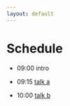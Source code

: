 ```yaml
---
layout: default
---
```


# Schedule

- 09:00 intro
- 09:15 <a href="{{ '/talks#talk-a' | prepend: site.baseurl }}" class="c4wd-xxxx">talk a</a>

- 10:00 <a href="{{ '/talks#talk-b' | prepend: site.baseurl }}" class="c4wd-xxxx">talk b</a>
